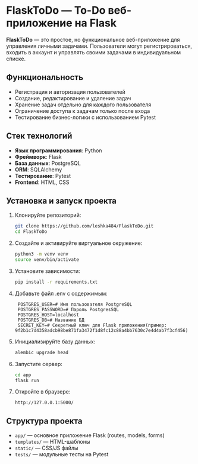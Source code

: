 
# FlaskToDo — To-Do веб-приложение на Flask

**FlaskToDo** — это простое, но функциональное веб-приложение для управления личными задачами. Пользователи могут регистрироваться, входить в аккаунт и управлять своими задачами в индивидуальном списке.

## Функциональность

- Регистрация и авторизация пользователей
- Создание, редактирование и удаление задач
- Хранение задач отдельно для каждого пользователя
- Ограничение доступа к задачам только после входа
- Тестирование бизнес-логики с использованием Pytest

## Стек технологий

- **Язык программирования**: Python
- **Фреймворк**: Flask
- **База данных**: PostgreSQL
- **ORM**: SQLAlchemy
- **Тестирование**: Pytest
- **Frontend**: HTML, CSS

## Установка и запуск проекта

1. Клонируйте репозиторий:
   ```bash
   git clone https://github.com/leshka484/FlaskToDo.git
   cd FlaskToDo
   ```

2. Создайте и активируйте виртуальное окружение:
   ```bash
   python3 -m venv venv
   source venv/bin/activate
   ```

3. Установите зависимости:
   ```bash
   pip install -r requirements.txt
   ```

4. Добавьте файл .env c содержимым:
   ```
    POSTGRES_USER=# Имя пользователя PostgreSQL
    POSTGRES_PASSWORD=# Пароль PostgresSQL
    POSTGRES_HOST=localhost
    POSTGRES_DB=# Название БД
    SECRET_KEY=# Секретный ключ для Flask приложения(пример: 9f2b1c7d4358adcb98be871fa3472f1d8fc12c88a4bb7630c7e4d4ab7f3cf456)
    ```
5. Инициализируйте базу данных:
   ```bash
   alembic upgrade head
   ```

6. Запустите сервер:
   ```bash
   cd app 
   flask run
   ```

7. Откройте в браузере:
   ```
   http://127.0.0.1:5000/
   ```

## Структура проекта

- `app/` — основное приложение Flask (routes, models, forms)
- `templates/` — HTML-шаблоны
- `static/` — CSS/JS файлы
- `tests/` — модульные тесты на Pytest

